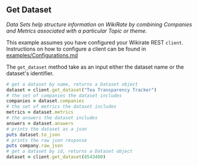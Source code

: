 ## Get Dataset

_Data Sets help structure information on WikiRate by combining Companies and Metrics associated with a particular Topic or theme._

This example assumes you have configured your Wikirate REST `client`. Instructions on how to configure a client can be
found in [examples/Configurations.md](https://github.com/wikirate/wikirate4ruby/blob/main/examples/Configuration.md)

The `get_dataset` method take as an input either the dataset name or the dataset's identifier.

```ruby
# get a dataset by name, returns a Dataset object
dataset = client.get_dataset("Tea Transparency Tracker")
# the set of companies the dataset includes
companies = dataset.companies
# the set of metrics the dataset includes
metrics = dataset.metrics
# the answers the dataset includes
answers = dataset.answers
# prints the dataset as a json
puts dataset.to_json
# prints the raw json response
puts company.raw_json
# get a dataset by id, returns a Dataset object
dataset = client.get_dataset(8543400)
```